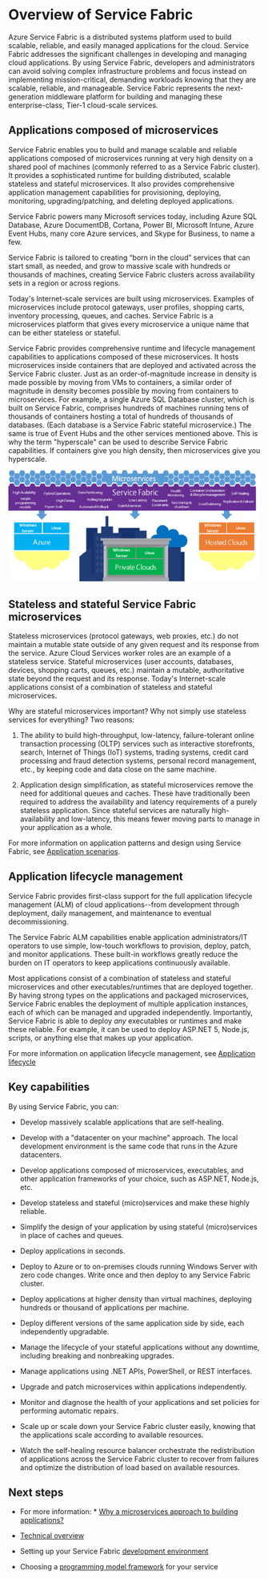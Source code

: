 <properties
   pageTitle="Overview of Service Fabric | Microsoft Azure"
   description="An overview of Service Fabric, where applications are composed of many microservices to provide scale and resilience. Service Fabric is a distributed systems platform used to build scalable, reliable, and easily managed applications for the cloud"
   services="service-fabric"
   documentationCenter=".net"
   authors="msfussell"
   manager="timlt"
   editor="masnider"/>

<tags
   ms.service="service-fabric"
   ms.devlang="dotnet"
   ms.topic="article"
   ms.tgt_pltfrm="NA"
   ms.workload="NA"
   ms.date="11/18/2015"
   ms.author="mfussell"/>

# Overview of Service Fabric
Azure Service Fabric is a distributed systems platform used to build scalable, reliable, and easily managed applications for the cloud. Service Fabric addresses the significant challenges in developing and managing cloud applications. By using Service Fabric, developers and administrators can avoid solving complex infrastructure problems and focus instead on implementing mission-critical, demanding workloads knowing that they are scalable, reliable, and manageable. Service Fabric represents the next-generation middleware platform for building and managing these enterprise-class, Tier-1 cloud-scale services.

## Applications composed of microservices
Service Fabric enables you to build and manage scalable and reliable applications composed of microservices running at very high density on a shared pool of machines (commonly referred to as a Service Fabric cluster).  It provides a sophisticated runtime for building distributed, scalable stateless and stateful microservices. It also provides comprehensive application management capabilities for provisioning, deploying, monitoring, upgrading/patching, and deleting deployed applications.

Service Fabric powers many Microsoft services today, including Azure SQL Database, Azure DocumentDB, Cortana, Power BI, Microsoft Intune, Azure Event Hubs, many core Azure services, and Skype for Business, to name a few.

Service Fabric is tailored to creating “born in the cloud” services that can start small, as needed, and grow to massive scale with hundreds or thousands of machines, creating Service Fabric clusters across availability sets in a region or across regions.

Today's Internet-scale services are built using microservices. Examples of microservices include protocol gateways, user profiles, shopping carts, inventory processing, queues, and caches. Service Fabric is a microservices platform that gives every microservice a unique name that can be either stateless or stateful.

Service Fabric provides comprehensive runtime and lifecycle management capabilities to applications composed of these microservices. It hosts microservices inside containers that are deployed and activated across the Service Fabric cluster. Just as an order-of-magnitude increase in density is made possible by moving from VMs to containers, a similar order of magnitude in density becomes possible by moving from containers to microservices. For example, a single Azure SQL Database cluster, which is built on Service Fabric, comprises hundreds of machines running tens of thousands of containers hosting a total of hundreds of thousands of databases. (Each database is a Service Fabric stateful microservice.) The same is true of Event Hubs and the other services mentioned above. This is why the term "hyperscale" can be used to describe Service Fabric capabilities. If containers give you high density, then microservices give you hyperscale.

![Service Fabric platform][Image1]

## Stateless and stateful Service Fabric microservices
Stateless microservices (protocol gateways, web proxies, etc.) do not maintain a mutable state outside of any given request and its response from the service. Azure Cloud Services worker roles are an example of a stateless service. Stateful microservices (user accounts, databases, devices, shopping carts, queues, etc.) maintain a mutable, authoritative state beyond the request and its response. Today's Internet-scale applications consist of a combination of stateless and stateful microservices.

Why are stateful microservices important? Why not simply use stateless services for everything? Two reasons:

1. The ability to build high-throughput, low-latency, failure-tolerant online transaction processing (OLTP) services such as interactive storefronts, search, Internet of Things (IoT) systems, trading systems, credit card processing and fraud detection systems, personal record management, etc., by keeping code and data close on the same machine.

2. Application design simplification, as stateful microservices remove the need for additional queues and caches. These have traditionally been required to address the availability and latency requirements of a purely stateless application. Since stateful services are naturally high-availability and low-latency, this means fewer moving parts to manage in your application as a whole.


For more information on application patterns and design using Service Fabric, see [Application scenarios](service-fabric-application-scenarios.md).

## Application lifecycle management
Service Fabric provides first-class support for the full application lifecycle management (ALM) of cloud applications--from development through deployment, daily management, and maintenance to eventual decommissioning.

The Service Fabric ALM capabilities enable application administrators/IT operators to use simple, low-touch workflows to provision, deploy, patch, and monitor applications. These built-in workflows greatly reduce the burden on IT operators to keep applications continuously available.

Most applications consist of a combination of stateless and stateful microservices and other executables/runtimes that are deployed together. By having strong types on the applications and packaged microservices, Service Fabric enables the deployment of multiple application instances, each of which can be managed and upgraded independently. Importantly, Service Fabric is able to deploy *any* executables or runtimes and make these reliable. For example, it can be used to deploy ASP.NET 5, Node.js, scripts, or anything else that makes up your application.

For more information on application lifecycle management, see [Application lifecycle](service-fabric-application-lifecycle.md)

## Key capabilities
By using Service Fabric, you can:

* Develop massively scalable applications that are self-healing.

* Develop with a "datacenter on your machine" approach. The local development environment is the same code that runs in the Azure datacenters.

* Develop applications composed of microservices, executables, and other application frameworks of your choice, such as ASP.NET, Node.js, etc.

* Develop stateless and stateful (micro)services and make these highly reliable.

* Simplify the design of your application by using stateful (micro)services in place of caches and queues.

* Deploy applications in seconds.

* Deploy to Azure or to on-premises clouds running Windows Server with zero code changes. Write once and then deploy to any Service Fabric cluster.

* Deploy applications at higher density than virtual machines, deploying hundreds or thousand of applications per machine.

* Deploy different versions of the same application side by side, each independently upgradable.

* Manage the lifecycle of your stateful applications without any downtime, including breaking and nonbreaking upgrades.

* Manage applications using .NET APIs, PowerShell, or REST interfaces.

* Upgrade and patch microservices within applications independently.

* Monitor and diagnose the health of your applications and set policies for performing automatic repairs.

* Scale up or scale down your Service Fabric cluster easily, knowing that the applications scale according to available resources.

* Watch the self-healing resource balancer orchestrate the redistribution of applications across the Service Fabric cluster to recover from failures and optimize the distribution of load based on available resources.


<!--Every topic should have next steps and links to the next logical set of content to keep the customer engaged-->

## Next steps
* For more information:  * [Why a microservices approach to building applications?](service-fabric-overview-microservices.md)
* [Technical overview](service-fabric-technical-overview.md)


* Setting up your Service Fabric [development environment](service-fabric-get-started.md)  
* Choosing a [programming model framework](service-fabric-choose-framework.md) for your service

[Image1]: media/service-fabric-overview/Service-Fabric-Overview.png
